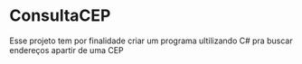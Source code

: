 # ConsultaCEP

Esse projeto tem por finalidade criar um programa ultilizando C# pra buscar endereços apartir de uma CEP
